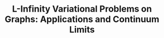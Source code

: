 ---
permalink: /publications/IMAWorkshop/
title: "L-Infinity Variational Problems on Graphs: Applications and Continuum Limits"
publication_info:
  status: "talk"
  venue: "IMA Workshop:Theory and Algorithms in Graph-Based Learning"
  record: "https://www.youtube.com/watch?v=XYiK6xGVRLI&t=1434s"
  record_text: "YouTube, jointly with Leon Bungert"
  year: "2020"
---